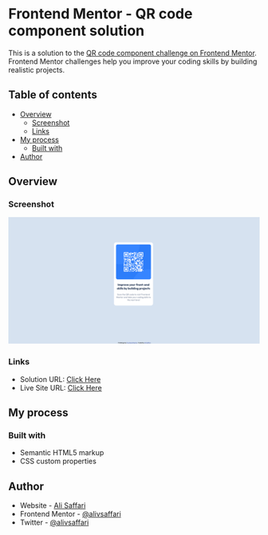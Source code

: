 # Frontend Mentor - QR code component solution

This is a solution to the [QR code component challenge on Frontend Mentor](https://www.frontendmentor.io/challenges/qr-code-component-iux_sIO_H). Frontend Mentor challenges help you improve your coding skills by building realistic projects. 

## Table of contents

- [Overview](#overview)
  - [Screenshot](#screenshot)
  - [Links](#links)
- [My process](#my-process)
  - [Built with](#built-with)
- [Author](#author)

## Overview

### Screenshot

![](./screenshot.png)

### Links

- Solution URL: [Click Here](https://www.frontendmentor.io/solutions/qr-code-component-6ntxKGO6Xn)
- Live Site URL: [Click Here](http://qr-code-component-kohl-eight.vercel.app/)

## My process

### Built with

- Semantic HTML5 markup
- CSS custom properties

## Author

- Website - [Ali Saffari](https://github.com/alivsaffari)
- Frontend Mentor - [@alivsaffari](https://www.frontendmentor.io/profile/alivsaffari)
- Twitter - [@alivsaffari](https://www.twitter.com/alivsaffari)
